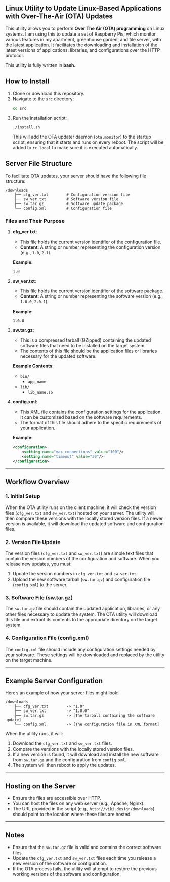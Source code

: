## Linux Utility to Update Linux-Based Applications with Over-The-Air (OTA) Updates

This utility allows you to perform **Over The Air (OTA) programming** on Linux systems. I am using this to update a set of Raspberry Pis, which monitor various features in my apartment, greenhouse garden, and file server, with the latest application. It facilitates the downloading and installation of the latest versions of applications, libraries, and configurations over the HTTP protocol.

This utility is fully written in **bash**.

## How to Install

1. Clone or download this repository.
2. Navigate to the `src` directory:
   ```bash
   cd src
   ```
3. Run the installation script:
   ```bash
   ./install.sh
   ```
   This will add the OTA updater daemon (`ota.monitor`) to the startup script, ensuring that it starts and runs on every reboot. The script will be added to `rc.local` to make sure it is executed automatically.


## Server File Structure

To facilitate OTA updates, your server should have the following file structure:

```
/downloads
    ├── cfg_ver.txt        # Configuration version file
    ├── sw_ver.txt         # Software version file
    ├── sw.tar.gz          # Software update package
    └── config.xml         # Configuration file
```

### Files and Their Purpose

1. **cfg_ver.txt**: 
   - This file holds the current version identifier of the configuration file.
   - **Content**: A string or number representing the configuration version (e.g., `1.0`, `2.1`).

   **Example:**
   ```
   1.0
   ```

2. **sw_ver.txt**: 
   - This file holds the current version identifier of the software package.
   - **Content**: A string or number representing the software version (e.g., `1.0.0`, `2.0.1`).

   **Example:**
   ```
   1.0.0
   ```

3. **sw.tar.gz**: 
   - This is a compressed tarball (GZipped) containing the updated software files that need to be installed on the target system.
   - The contents of this file should be the application files or libraries necessary for the updated software.

   **Example Contents**:
   - `bin/`
     - `app_name`
   - `lib/`
     - `lib_name.so`

4. **config.xml**:
   - This XML file contains the configuration settings for the application. It can be customized based on the software requirements.
   - The format of this file should adhere to the specific requirements of your application.
   
   **Example:**
   ```xml
   <configuration>
       <setting name="max_connections" value="100"/>
       <setting name="timeout" value="30"/>
   </configuration>
   ```

---

## Workflow Overview

### 1. **Initial Setup**

When the OTA utility runs on the client machine, it will check the version files (`cfg_ver.txt` and `sw_ver.txt`) hosted on your server. The utility will then compare these versions with the locally stored version files. If a newer version is available, it will download the updated software and configuration files.

### 2. **Version File Update**

The version files (`cfg_ver.txt` and `sw_ver.txt`) are simple text files that contain the version numbers of the configuration and software. When you release new updates, you must:

1. Update the version numbers in `cfg_ver.txt` and `sw_ver.txt`.
2. Upload the new software tarball (`sw.tar.gz`) and configuration file (`config.xml`) to the server.

### 3. **Software File (sw.tar.gz)**

The `sw.tar.gz` file should contain the updated application, libraries, or any other files necessary to update the system. The OTA utility will download this file and extract its contents to the appropriate directory on the target system.

### 4. **Configuration File (config.xml)**

The `config.xml` file should include any configuration settings needed by your software. These settings will be downloaded and replaced by the utility on the target machine.

---

## Example Server Configuration

Here’s an example of how your server files might look:

```
/downloads
    ├── cfg_ver.txt        -> "1.0"
    ├── sw_ver.txt         -> "1.0.0"
    ├── sw.tar.gz          -> [The tarball containing the software update]
    └── config.xml         -> [The configuration file in XML format]
```

When the utility runs, it will:

1. Download the `cfg_ver.txt` and `sw_ver.txt` files.
2. Compare the versions with the locally stored version files.
3. If a new version is found, it will download and install the new software from `sw.tar.gz` and the configuration from `config.xml`.
4. The system will then reboot to apply the updates.

---

## Hosting on the Server

- Ensure the files are accessible over HTTP.
- You can host the files on any web server (e.g., Apache, Nginx).
- The URL provided in the script (e.g., `http://viki.design/downloads`) should point to the location where these files are hosted.

---

## Notes

- Ensure that the `sw.tar.gz` file is valid and contains the correct software files.
- Update the `cfg_ver.txt` and `sw_ver.txt` files each time you release a new version of the software or configuration.
- If the OTA process fails, the utility will attempt to restore the previous working versions of the software and configuration.


